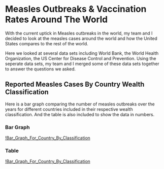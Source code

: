 # Measles Outbreaks & Vaccination Rates Around The World

With the current uptick in Measles outbreaks in the world, my team and I decided to look at the measles cases around the world and how the United States compares to the rest of the world.

Here we looked at several data sets including World Bank, the World Health Organization, the US Center for Disease Control and Prevention. Using the seperate data sets, my team and I merged some of these data sets together to answer the questions we asked.

## Reported Measles Cases By Country Wealth Classification

Here is a bar graph comparing the number of measles outbreaks over the years for different countries included in their respective wealth classification. And the table is also included to show the data in numbers.

### Bar Graph
[!Bar_Graph_For_Country_By_Classification](Images/Measles_Cases_By_Country_Wealth_Classification.png)

### Table
[!Bar_Graph_For_Country_By_Classification](Images/Measles_Outbreaks_By_Country_Income_Classification_Table.png)